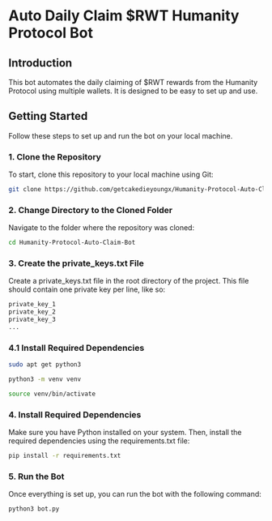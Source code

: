 # Auto Daily Claim $RWT Humanity Protocol Bot

## Introduction
This bot automates the daily claiming of $RWT rewards from the Humanity Protocol using multiple wallets. It is designed to be easy to set up and use.

## Getting Started

Follow these steps to set up and run the bot on your local machine.

### 1. Clone the Repository

To start, clone this repository to your local machine using Git:

```bash
git clone https://github.com/getcakedieyoungx/Humanity-Protocol-Auto-Claim-Bot.git
```

### 2. Change Directory to the Cloned Folder

Navigate to the folder where the repository was cloned:

```bash
cd Humanity-Protocol-Auto-Claim-Bot
```

### 3. Create the private_keys.txt File
Create a private_keys.txt file in the root directory of the project. This file should contain one private key per line, like so:

```python
private_key_1
private_key_2
private_key_3
...
```

### 4.1 Install Required Dependencies
```bash
sudo apt get python3
```
```bash
python3 -m venv venv
```
```bash
source venv/bin/activate
```

### 4. Install Required Dependencies
Make sure you have Python installed on your system. Then, install the required dependencies using the requirements.txt file:

```bash
pip install -r requirements.txt
```

### 5. Run the Bot
Once everything is set up, you can run the bot with the following command:

```bash
python3 bot.py
```
